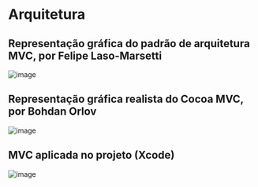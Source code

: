 # Arquitetura

## Representação gráfica do padrão de arquitetura MVC, por Felipe Laso-Marsetti

![image](http://www.futgamers.com.br/nimdog/tcc/mvc_rw.png)

## Representação gráfica realista do Cocoa MVC, por Bohdan Orlov

![image](http://www.futgamers.com.br/nimdog/tcc/mvc_medium.png)

## MVC aplicada no projeto (Xcode)

![image](http://www.futgamers.com.br/nimdog/tcc/mvc_xcode.png)
